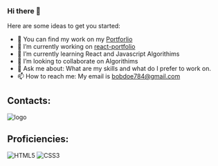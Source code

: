 ### Hi there 👋




Here are some ideas to get you started:
- 📓 You can find my work on my [Portforlio](https://saml415.github.io/react-portfolio/) 
- 🔭 I’m currently working on [react-portfolio](https://github.com/Saml415/react-portfolio)
- 🌱 I’m currently learning React and Javascript Algorithims
- 👯 I’m looking to collaborate on Algorithims
- 💬 Ask me about: What are my skills and what do I prefer to work on.
- 📫 How to reach me: My email is [bobdoe784@gmail.com](mailto:bobdoe784@gmail.com)


## Contacts:


![logo](https://user-images.githubusercontent.com/81829274/133861845-eebdcb10-16b6-4194-a6de-4286378e7903.png)

## Proficiencies:
![HTML5](https://img.shields.io/badge/html5-%23E34F26.svg?style=for-the-badge&logo=html5&logoColor=white) ![CSS3](https://img.shields.io/badge/css3-%231572B6.svg?style=for-the-badge&logo=css3&logoColor=white)
